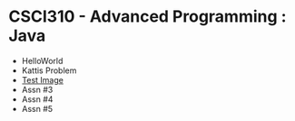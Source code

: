 # CSCI310 - Advanced Programming : Java
 - HelloWorld
 - Kattis Problem
  - [Test Image](https://github.com/JohnsonClayton/csci310/blob/master/HissingMicrophoneSolution/src/main/java/com/github/johnsonclayton/hissingmicrophonesolution/HissingMic.PNG)
 - Assn #3
 - Assn #4
 - Assn #5
